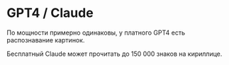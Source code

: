 # GPT4 / Claude

По мощности примерно одинаковы, у платного GPT4 есть распознавание картинок.

Бесплатный Claude может прочитать до 150 000 знаков на кириллице.